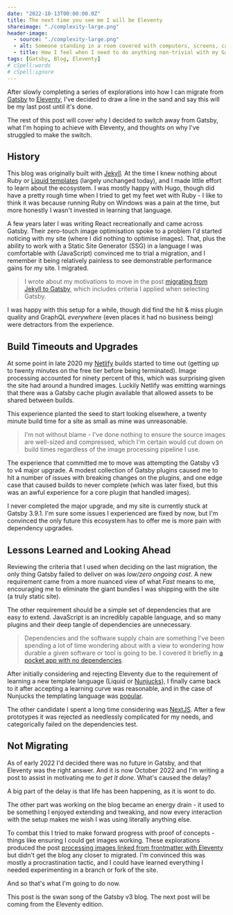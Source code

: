 ```yaml
---
date: "2022-10-13T00:00:00.0Z"
title: The next time you see me I will be Eleventy
shareimage: "./complexity-large.png"
header-image:
  - source: "./complexity-large.png"
  - alt: Someone standing in a room covered with computers, screens, cables, and gadgets
  - title: How I feel when I need to do anything non-trivial with my Gatsby blog
tags: [Gatsby, Blog, Eleventy]
# cSpell:words
# cSpell:ignore
---
```


After slowly completing a series of explorations into how I can migrate from [Gatsby] to [Eleventy], I've decided to draw a line in the sand and say this will be my last post until it's done.

The rest of this post will cover why I decided to switch away from Gatsby, what I'm hoping to achieve with Eleventy, and thoughts on why I've struggled to make the switch.

## History

This blog was originally built with [Jekyll]. At the time I knew nothing about Ruby or [Liquid templates] (largely unchanged today), and I made little effort to learn about the ecosystem. I was mostly happy with Hugo, though did have a pretty rough time when I tried to get my feet wet with Ruby - I like to think it was because running Ruby on Windows was a pain at the time, but more honestly I wasn't invested in learning that language.

A few years later I was writing React recreationally and came across Gatsby. Their zero-touch image optimisation spoke to a problem I'd started noticing with my site (where I did nothing to optimise images). That, plus the ability to work with a Static Site Generator (SSG) in a language I was comfortable with (JavaScript) convinced me to trial a migration, and I remember it being relatively painless to see demonstrable performance gains for my site. I migrated.

> I wrote about my motivations to move in the post [migrating from Jekyll to Gatsby], which includes criteria I applied when selecting Gatsby.

I was happy with this setup for a while, though did find the hit & miss plugin quality and GraphQL _everywhere_ (even places it had no business being) were detractors from the experience.

## Build Timeouts and Upgrades

At some point in late 2020 my [Netlify] builds started to time out (getting up to twenty minutes on the free tier before being terminated). Image processing accounted for ninety percent of this, which was surprising given the site had around a hundred images. Luckily Netlify was emitting warnings that there was a Gatsby cache plugin available that allowed assets to be shared between builds.

This experience planted the seed to start looking elsewhere, a twenty minute build time for a site as small as mine was unreasonable.

> I'm not without blame - I've done nothing to ensure the source images are well-sized and compressed, which I'm certain would cut down on build times regardless of the image processing pipeline I use.

The experience that committed me to move was attempting the Gatsby v3 to v4 major upgrade. A modest collection of Gatsby plugins caused me to hit a number of issues with breaking changes on the plugins, and one edge case that caused builds to never complete (which was later fixed, but this was an awful experience for a core plugin that handled images).

I never completed the major upgrade, and my site is currently stuck at Gatsby 3.9.1. I'm sure some issues I experienced are fixed by now, but I'm convinced the only future this ecosystem has to offer me is more pain with dependency upgrades.

## Lessons Learned and Looking Ahead

Reviewing the criteria that I used when deciding on the last migration, the only thing Gatsby failed to deliver on was _low/zero ongoing cost_. A new requirement came from a more nuanced view of what _Fast_ means to me, encouraging me to eliminate the giant bundles I was shipping with the site (a truly static site).

The other requirement should be a simple set of dependencies that are easy to extend. JavaScript is an incredibly capable language, and so many plugins and their deep tangle of dependencies are unnecessary.

> Dependencies and the software supply chain are something I've been spending a lot of time wondering about with a view to wondering how durable a given software or tool is going to be. I covered it briefly in [a pocket app with no dependencies].

After initially considering and rejecting Eleventy due to the requirement of learning a new template language (Liquid or [Nunjucks]), I finally came back to it after accepting a learning curve was reasonable, and in the case of Nunjucks the templating language was [popular][nunjucks vs liquid npm].

The other candidate I spent a long time considering was [NextJS]. After a few prototypes it was rejected as needlessly complicated for my needs, and categorically failed on the dependencies test.

## Not Migrating

As of early 2022 I'd decided there was no future in Gatsby, and that Eleventy was the right answer. And it is now October 2022 and I'm writing a post to assist in motivating me to _get it done_. What's caused the delay?

A big part of the delay is that life has been happening, as it is wont to do.

The other part was working on the blog became an energy drain - it used to be something I enjoyed extending and tweaking, and now every interaction with the setup makes me wish I was using literally anything else.

To combat this I tried to make forward progress with proof of concepts - things like ensuring I could get images working. These explorations produced the post [processing images linked from frontmatter with Eleventy] but didn't get the blog any closer to migrated. I'm convinced this was mostly a procrastination tactic, and I could have learned everything I needed experimenting in a branch or fork of the site.

And so that's what I'm going to do now.

This post is the swan song of the Gatsby v3 blog. The next post will be coming from the Eleventy edition.

[gatsby]: https://www.gatsbyjs.com/
[eleventy]: https://www.11ty.dev/
[jekyll]: https://jekyllrb.com/
[liquid templates]: https://shopify.github.io/liquid/
[netlify]: https://www.netlify.com/
[migrating from jekyll to gatsby]: /blog/2019/09/migrating-from-jekyll-to-gatsby/
[a pocket app with no dependencies]: /blog/2022/03/writing-a-simple-pocket-app-in-nodejs-with-no-dependencies/
[nunjucks]: https://mozilla.github.io/nunjucks/templating.html
[nunjucks vs liquid npm]: https://npmtrends.com/liquidjs-vs-nunjucks
[nextjs]: https://nextjs.org
[processing images linked from frontmatter with eleventy]: /blog/2022/08/processing-images-linked-from-frontmatter-with-eleventy-img-to-use-in-meta-tags/
